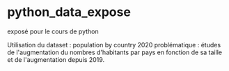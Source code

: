 # python_data_expose
exposé pour le cours de python

Utilisation du dataset : population by country 2020
problématique : études de l'augmentation du nombres d'habitants par pays en fonction de sa taille et de l'augmentation depuis 2019.